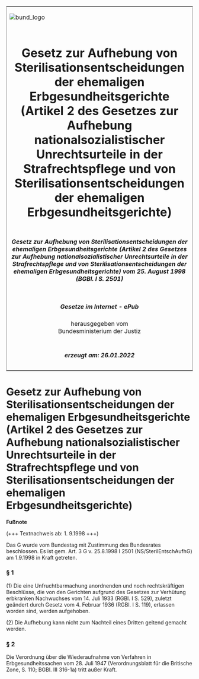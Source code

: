 <span id="DECKBLATT.html"></span>

<table border="0" frame="border" width="100%">

<tr valign="top">

<td align="left">

![bund\_logo](BfJ_2021_Web_de_de.gif)

</td>

<td align="right">

 

</td>

</tr>

<tr align="center" valign="middle">

<td colspan="2">

# Gesetz zur Aufhebung von Sterilisationsentscheidungen der ehemaligen Erbgesundheitsgerichte (Artikel 2 des Gesetzes zur Aufhebung nationalsozialistischer Unrechtsurteile in der Strafrechtspflege und von Sterilisationsentscheidungen der ehemaligen Erbgesundheitsgerichte)

</td>

</tr>

<tr align="center" valign="middle">

<td colspan="2">

##### Gesetz zur Aufhebung von Sterilisationsentscheidungen der ehemaligen Erbgesundheitsgerichte (Artikel 2 des Gesetzes zur Aufhebung nationalsozialistischer Unrechtsurteile in der Strafrechtspflege und von Sterilisationsentscheidungen der ehemaligen Erbgesundheitsgerichte) vom 25. August 1998 (BGBl. I S. 2501)

</td>

</tr>

<tr align="center" valign="middle">

<td colspan="2">

  
  

##### Gesetze im Internet - ePub  
  
herausgegeben vom  
Bundesministerium der Justiz

</td>

</tr>

<tr align="center" valign="bottom">

<td colspan="2">

  
  

##### erzeugt am: 26.01.2022

</td>

</tr>

</table>

<span id="BJNR250140998.html"></span>

# Gesetz zur Aufhebung von Sterilisationsentscheidungen der ehemaligen Erbgesundheitsgerichte (Artikel 2 des Gesetzes zur Aufhebung nationalsozialistischer Unrechtsurteile in der Strafrechtspflege und von Sterilisationsentscheidungen der ehemaligen Erbgesundheitsgerichte)

<div>

  
**Fußnote**

<div class="jnhtml">

<div>

<div class="jurAbsatz">

(+++ Textnachweis ab: 1. 9.1998 +++)

</div>

<div class="jurAbsatz">

  
Das G wurde vom Bundestag mit Zustimmung des Bundesrates beschlossen. Es
ist gem. Art. 3 G v. 25.8.1998 I 2501 (NS/SterilEntschAufhG) am 1.9.1998
in Kraft getreten.

</div>

</div>

</div>

</div>

<span id="BJNR250140998BJNE000100305.html"></span>

### § 1  

<div>

<div class="jnhtml">

<div>

<div class="jurAbsatz">

(1) Die eine Unfruchtbarmachung anordnenden und noch rechtskräftigen
Beschlüsse, die von den Gerichten aufgrund des Gesetzes zur Verhütung
erbkranken Nachwuchses vom 14. Juli 1933 (RGBl. I S. 529), zuletzt
geändert durch Gesetz vom 4. Februar 1936 (RGBl. I S. 119), erlassen
worden sind, werden aufgehoben.

</div>

<div class="jurAbsatz">

(2) Die Aufhebung kann nicht zum Nachteil eines Dritten geltend gemacht
werden.

</div>

</div>

</div>

</div>

<span id="BJNR250140998BJNE000200305.html"></span>

### § 2  

<div>

<div class="jnhtml">

<div>

<div class="jurAbsatz">

Die Verordnung über die Wiederaufnahme von Verfahren in
Erbgesundheitssachen vom 28. Juli 1947 (Verordnungsblatt für die
Britische Zone, S. 110; BGBl. III 316-1a) tritt außer Kraft.

</div>

</div>

</div>

</div>
